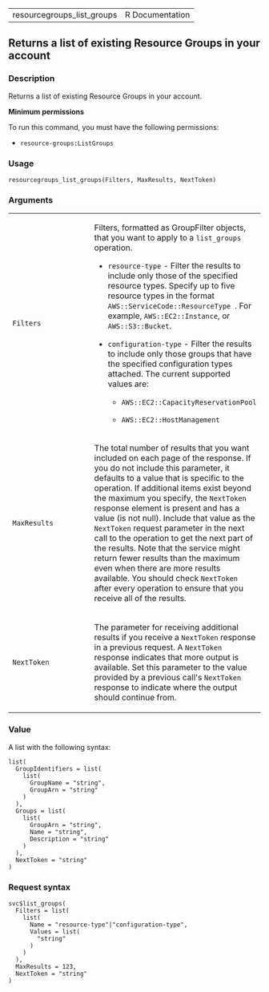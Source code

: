 <table style="width: 100%;">
<tbody>
<tr class="odd">
<td>resourcegroups_list_groups</td>
<td style="text-align: right;">R Documentation</td>
</tr>
</tbody>
</table>

## Returns a list of existing Resource Groups in your account

### Description

Returns a list of existing Resource Groups in your account.

**Minimum permissions**

To run this command, you must have the following permissions:

-   `resource-groups:ListGroups`

### Usage

    resourcegroups_list_groups(Filters, MaxResults, NextToken)

### Arguments

<table>
<colgroup>
<col style="width: 35%" />
<col style="width: 65%" />
</colgroup>
<tbody>
<tr class="odd">
<td><code id="resourcegroups_list_groups_:_Filters">Filters</code></td>
<td><p>Filters, formatted as GroupFilter objects, that you want to apply
to a <code>list_groups</code> operation.</p>
<ul>
<li><p><code>resource-type</code> - Filter the results to include only
those of the specified resource types. Specify up to five resource types
in the format <code
style="white-space: pre;">⁠AWS::ServiceCode::ResourceType ⁠</code>. For
example, <code style="white-space: pre;">⁠AWS::EC2::Instance⁠</code>, or
<code style="white-space: pre;">⁠AWS::S3::Bucket⁠</code>.</p></li>
<li><p><code>configuration-type</code> - Filter the results to include
only those groups that have the specified configuration types attached.
The current supported values are:</p>
<ul>
<li><p><code
style="white-space: pre;">⁠AWS::EC2::CapacityReservationPool⁠</code></p></li>
<li><p><code
style="white-space: pre;">⁠AWS::EC2::HostManagement⁠</code></p></li>
</ul></li>
</ul></td>
</tr>
<tr class="even">
<td><code
id="resourcegroups_list_groups_:_MaxResults">MaxResults</code></td>
<td><p>The total number of results that you want included on each page
of the response. If you do not include this parameter, it defaults to a
value that is specific to the operation. If additional items exist
beyond the maximum you specify, the <code>NextToken</code> response
element is present and has a value (is not null). Include that value as
the <code>NextToken</code> request parameter in the next call to the
operation to get the next part of the results. Note that the service
might return fewer results than the maximum even when there are more
results available. You should check <code>NextToken</code> after every
operation to ensure that you receive all of the results.</p></td>
</tr>
<tr class="odd">
<td><code
id="resourcegroups_list_groups_:_NextToken">NextToken</code></td>
<td><p>The parameter for receiving additional results if you receive a
<code>NextToken</code> response in a previous request. A
<code>NextToken</code> response indicates that more output is available.
Set this parameter to the value provided by a previous call's
<code>NextToken</code> response to indicate where the output should
continue from.</p></td>
</tr>
</tbody>
</table>

### Value

A list with the following syntax:

    list(
      GroupIdentifiers = list(
        list(
          GroupName = "string",
          GroupArn = "string"
        )
      ),
      Groups = list(
        list(
          GroupArn = "string",
          Name = "string",
          Description = "string"
        )
      ),
      NextToken = "string"
    )

### Request syntax

    svc$list_groups(
      Filters = list(
        list(
          Name = "resource-type"|"configuration-type",
          Values = list(
            "string"
          )
        )
      ),
      MaxResults = 123,
      NextToken = "string"
    )
